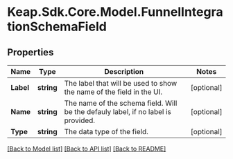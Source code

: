 # Keap.Sdk.Core.Model.FunnelIntegrationSchemaField

## Properties

Name | Type | Description | Notes
------------ | ------------- | ------------- | -------------
**Label** | **string** | The label that will be used to show the name of the field in the UI. | [optional] 
**Name** | **string** | The name of the schema field. Will be the defauly label, if no label is provided. | [optional] 
**Type** | **string** | The data type of the field. | [optional] 

[[Back to Model list]](../README.md#documentation-for-models) [[Back to API list]](../README.md#documentation-for-api-endpoints) [[Back to README]](../README.md)

